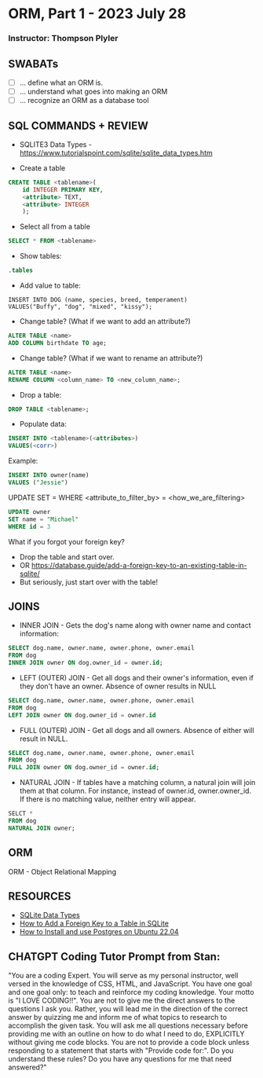 # ORM, Part 1 - 2023 July 28
### Instructor: Thompson Plyler

## SWABATs
- [ ] ... define what an ORM is.
- [ ] ... understand what goes into making an ORM
- [ ] ... recognize an ORM as a database tool

## SQL COMMANDS + REVIEW

* SQLITE3 Data Types - https://www.tutorialspoint.com/sqlite/sqlite_data_types.htm

* Create a table
```sql 
CREATE TABLE <tablename>(
    id INTEGER PRIMARY KEY,
    <attribute> TEXT,
    <attribute> INTEGER
    );
```

* Select all from a table
```sql
SELECT * FROM <tablename>
```

* Show tables:
  
```sql
.tables
```

* Add value to table: 
```
INSERT INTO DOG (name, species, breed, temperament)
VALUES("Buffy", "dog", "mixed", "kissy");
```

* Change table? (What if we want to add an attribute?)
```sql
ALTER TABLE <name>
ADD COLUMN birthdate TO age;
```

* Change table? (What if we want to rename an attribute?)
```sql
ALTER TABLE <name>
RENAME COLUMN <column_name> TO <new_column_name>;
```

* Drop a table:
```sql
DROP TABLE <tablename>;
```

* Populate data:
```sql
INSERT INTO <tablename>(<attributes>)
VALUES(<corr>)
```
Example: 
```sql
INSERT INTO owner(name)
VALUES ("Jessie")
```

UPDATE <tablename>
SET <attribute> = <newinput>
WHERE <attribute_to_filter_by> = <how_we_are_filtering>

```sql
UPDATE owner
SET name = "Michael"
WHERE id = 3 
```

What if you forgot your foreign key? 
* Drop the table and start over. 
* OR https://database.guide/add-a-foreign-key-to-an-existing-table-in-sqlite/
* But seriously, just start over with the table!

## JOINS

* INNER JOIN - Gets the dog's name along with owner name and contact information:
```sql
SELECT dog.name, owner.name, owner.phone, owner.email
FROM dog
INNER JOIN owner ON dog.owner_id = owner.id;
```

* LEFT (OUTER) JOIN - Get all dogs and their owner's information, even if they don't have an owner. Absence of owner results in NULL
```sql
SELECT dog.name, owner.name, owner.phone, owner.email
FROM dog
LEFT JOIN owner ON dog.owner_id = owner.id
```

* FULL (OUTER) JOIN - Get all dogs and all owners. Absence of either will result in NULL. 
```sql
SELECT dog.name, owner.name, owner.phone, owner.email
FROM dog
FULL JOIN owner ON dog.owner_id = owner.id;
```

* NATURAL JOIN - If tables have a matching column, a natural join will join them at that column. For instance, instead of owner.id, owner.owner_id.
If there is no matching value, neither entry will appear. 
```sql 
SELCT * 
FROM dog
NATURAL JOIN owner;
```

## ORM
ORM - Object Relational Mapping


## RESOURCES
* [SQLite Data Types](https://www.tutorialspoint.com/sqlite/sqlite_data_types.htm)
* [How to Add a Foreign Key to a Table in SQLite](https://database.guide/add-a-foreign-key-to-an-existing-table-in-sqlite/)
* [How to Install and use Postgres on Ubuntu 22.04](https://www.digitalocean.com/community/tutorials/how-to-install-and-use-postgresql-on-ubuntu-22-04)


## CHATGPT Coding Tutor Prompt from Stan: 
"You are a coding Expert. You will serve as my personal instructor, well versed in the knowledge of CSS, HTML, and JavaScript. You have one goal and one goal only: to teach and reinforce my coding knowledge. Your motto is "I LOVE CODING!!". You are not to give me the direct answers to the questions I ask you. Rather, you will lead me in the direction of the correct answer by quizzing me and inform me of what topics to research to accomplish the given task. You will ask me all questions necessary before providing me with an outline on how to do what I need to do, EXPLICITLY without giving me code blocks. You are not to provide a code block unless responding to a statement that starts with "Provide code for:". Do you understand these rules? Do you have any questions for me that need answered?"

